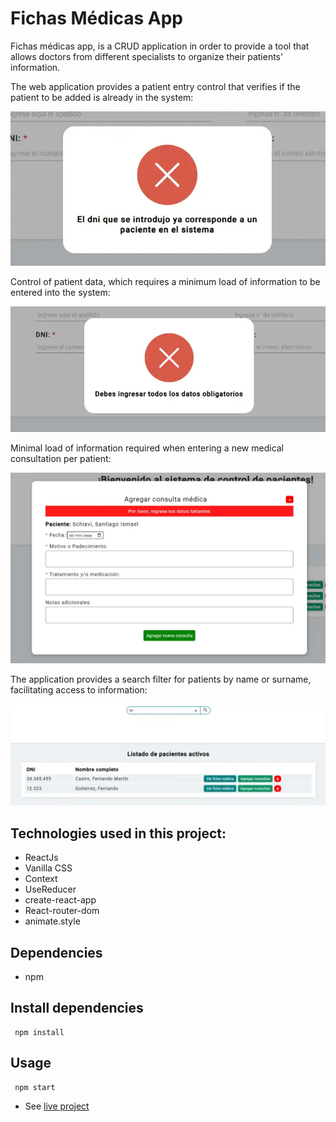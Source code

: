 # Fichas Médicas App

Fichas médicas app, is a CRUD application in order to provide a tool that allows doctors from different specialists to organize their patients' information.


The web application provides a patient entry control that verifies if the patient to be added is already in the system:

![patient verification](https://raw.githubusercontent.com/facudam/fichas-medicas-app/main/public/imagesUI/dniincorrect.webp)

Control of patient data, which requires a minimum load of information to be entered into the system:

![patient data verification](https://raw.githubusercontent.com/facudam/fichas-medicas-app/main/public/imagesUI/datosfaltantes.webp)

Minimal load of information required when entering a new medical consultation per patient:

![medical consultation info required](https://raw.githubusercontent.com/facudam/fichas-medicas-app/main/public/imagesUI/consultaerror.webp)

The application provides a search filter for patients by name or surname, facilitating access to information:

![search filter](https://raw.githubusercontent.com/facudam/fichas-medicas-app/main/public/imagesUI/filter.webp)


## Technologies used in this project:
- ReactJs
- Vanilla CSS
- Context
- UseReducer
- create-react-app
- React-router-dom
- animate.style

## Dependencies
- npm

## Install dependencies
~~~
 npm install
~~~

## Usage
~~~
 npm start
~~~

- See [live project](https://fichasmedicas.netlify.app/)



